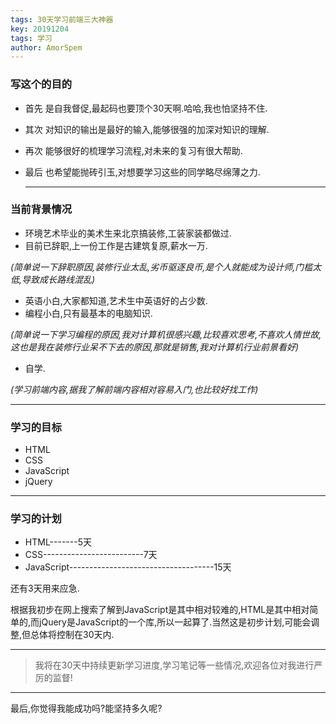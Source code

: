 ```yaml
---
tags: 30天学习前端三大神器
key: 20191204
tags: 学习
author: AmorSpem
---
```


### 写这个的目的

- 首先 是自我督促,最起码也要顶个30天啊.哈哈,我也怕坚持不住.

- 其次 对知识的输出是最好的输入,能够很强的加深对知识的理解.

- 再次 能够很好的梳理学习流程,对未来的复习有很大帮助.

- 最后 也希望能抛砖引玉,对想要学习这些的同学略尽绵薄之力.

  

  ------

  

### 当前背景情况

- 环境艺术毕业的美术生来北京搞装修,工装家装都做过.
- 目前已辞职,上一份工作是古建筑复原,薪水一万.

*(简单说一下辞职原因,装修行业太乱,劣币驱逐良币,是个人就能成为设计师,门槛太低,导致成长路线混乱)*

- 英语小白,大家都知道,艺术生中英语好的占少数.
- 编程小白,只有最基本的电脑知识.

*(简单说一下学习编程的原因,我对计算机很感兴趣,比较喜欢思考,不喜欢人情世故,这也是我在装修行业呆不下去的原因,那就是销售,我对计算机行业前景看好)*

- 自学.

*(学习前端内容,据我了解前端内容相对容易入门,也比较好找工作)*

------



### 学习的目标

- HTML
- CSS
- JavaScript
- jQuery



------



### 学习的计划

- HTML-------5天
- CSS-------------------------7天
- JavaScript------------------------------------15天

还有3天用来应急.

根据我初步在网上搜索了解到JavaScript是其中相对较难的,HTML是其中相对简单的,而jQuery是JavaScript的一个库,所以一起算了.当然这是初步计划,可能会调整,但总体将控制在30天内.



------



> 我将在30天中持续更新学习进度,学习笔记等一些情况,欢迎各位对我进行严厉的监督!



------

最后,你觉得我能成功吗?能坚持多久呢?